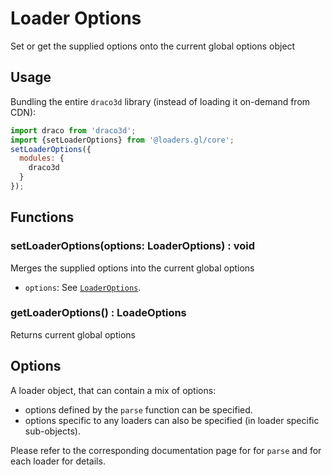 # Loader Options

Set or get the supplied options onto the current global options object

## Usage

Bundling the entire `draco3d` library (instead of loading it on-demand from CDN):

```js
import draco from 'draco3d';
import {setLoaderOptions} from '@loaders.gl/core';
setLoaderOptions({
  modules: {
    draco3d
  }
});
```

## Functions

### setLoaderOptions(options: LoaderOptions) : void

Merges the supplied options into the current global options

- `options`: See [`LoaderOptions`](./loader-options).

### getLoaderOptions() : LoadeOptions

Returns current global options

## Options

A loader object, that can contain a mix of options:

- options defined by the `parse` function can be specified.
- options specific to any loaders can also be specified (in loader specific sub-objects).

Please refer to the corresponding documentation page for for `parse` and for each loader for details.
